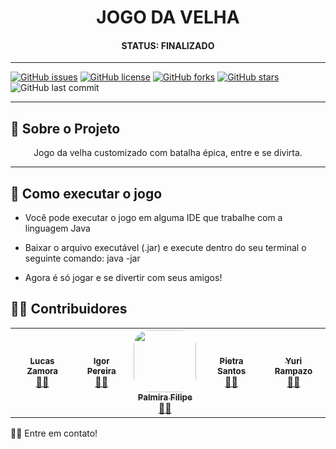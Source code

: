 <h1 align="center">  JOGO DA VELHA  </h1>


<h4 align="center"> 
  STATUS:  FINALIZADO
</h4>


---

[![GitHub issues](https://img.shields.io/github/issues/yurirampazo/JogoDaVelha?logo=GitHub)](https://github.com/yurirampazo/JogoDaVelha/issues)
[![GitHub license](https://img.shields.io/github/license/yurirampazo/JogoDaVelha?color=3&logo=Github)](https://github.com/yurirampazo/JogoDaVelha)
[![GitHub forks](https://img.shields.io/github/forks/yurirampazo/JogoDaVelha?logo=GitHub)](https://github.com/yurirampazo/JogoDaVelha/network)
[![GitHub stars](https://img.shields.io/github/stars/yurirampazo/JogoDaVelha?logo=github)](https://github.com/yurirampazo/JogoDaVelha/stargazers)
![GitHub last commit](https://img.shields.io/github/last-commit/yurirampazo/JogoDaVelha)


---

## 📄 Sobre o Projeto
<p align="center"> 
	 Jogo da velha customizado com batalha épica, entre e se divirta.
</p>

---
## 🚀 Como executar o jogo

- Você pode executar o jogo em alguma IDE que trabalhe com a linguagem Java
- Baixar o arquivo executável (.jar) e execute dentro do seu terminal o seguinte comando:
java -jar <file-name>


- Agora é só jogar e se divertir com seus amigos!



## 👨‍💻 Contribuidores

<table>
 <tr>
	<td align="center"><a href="https://www.linkedin.com/in/lucas-zamora-2b3a34180//"><img style="border-radius: 25%;" src="https://avatars.githubusercontent.com/u/78884190?v=4" alt=""/><br /><sub><b>Lucas Zamora</b></sub></a><br /><a href="https://github.com/Lucas-Zamora" title="Participante Generation Brasil">👨‍🚀</a></td> 
	  <td align="center"><a href="https://www.linkedin.com/in/igorjps/"><img style="border-radius: 25%;" src="https://avatars.githubusercontent.com/u/79109692?v=4" alt=""/><br /><sub><b>Igor Pereira</b></sub></a><br /><a href="https://www.linkedin.com/in/igorjps/" title="Participante Generation Brasil">👨‍🚀</a></td> 
	   <td align="center"><a href="https://www.linkedin.com/"><img style="border-radius: 25%;" src="https://avatars.githubusercontent.com/u/79532365?v=4" width="100px;" alt=""/><br /><sub><b>Palmira Filipe</b></sub></a><br /><a href="https://www.linkedin.com/" title="Participante Generation Brasil">👨‍🚀</a></td> 
	     <td align="center"><a href="https://www.linkedin.com/in/pietra-santos-0330171aa/"><img style="border-radius: 25%;" src="https://avatars.githubusercontent.com/u/75040165?v=4" alt=""/><br /><sub><b>Pietra Santos</b></sub></a><br /><a href="https://www.linkedin.com/in/pietra-santos-0330171aa/" title="Participante Generation Brasil">👨‍🚀</a></td>
         <td align="center"><a href="https://www.linkedin.com/in/yurimrampazo/"><img style="border-radius: 25%;" src="https://avatars.githubusercontent.com/u/78765799?s=400&u=f8a41d23588843f2686ec6dec0c6a588843d851e&v=4" alt=""/><br /><sub><b>Yuri Rampazo</b></sub></a><br /><a href="https://www.linkedin.com/in/yurimrampazo/" title="Participante Generation Brasil">👨‍🚀</a></td>
</tr>
</table>

👋🏽 Entre em contato!
